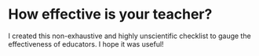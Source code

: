 # How effective is your teacher?
I created this non-exhaustive and highly unscientific checklist to gauge the effectiveness of educators. I hope it was useful!
